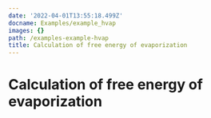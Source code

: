 ```yaml
---
date: '2022-04-01T13:55:18.499Z'
docname: Examples/example_hvap
images: {}
path: /examples-example-hvap
title: Calculation of free energy of evaporization
---
```


# Calculation of free energy of evaporization

<script type="application/vnd.jupyter.widget-state+json">
{"state": {"c6d0790633c246b88d50178e20f785f4": {"model_name": "LayoutModel", "model_module": "@jupyter-widgets/base", "model_module_version": "1.2.0", "state": {"_model_module": "@jupyter-widgets/base", "_model_module_version": "1.2.0", "_model_name": "LayoutModel", "_view_count": null, "_view_module": "@jupyter-widgets/base", "_view_module_version": "1.2.0", "_view_name": "LayoutView", "align_content": null, "align_items": null, "align_self": null, "border": null, "bottom": null, "display": null, "flex": null, "flex_flow": null, "grid_area": null, "grid_auto_columns": null, "grid_auto_flow": null, "grid_auto_rows": null, "grid_column": null, "grid_gap": null, "grid_row": null, "grid_template_areas": null, "grid_template_columns": null, "grid_template_rows": null, "height": null, "justify_content": null, "justify_items": null, "left": null, "margin": null, "max_height": null, "max_width": null, "min_height": null, "min_width": null, "object_fit": null, "object_position": null, "order": null, "overflow": null, "overflow_x": null, "overflow_y": null, "padding": null, "right": null, "top": null, "visibility": null, "width": null}}, "758acbd15ab64aee93377d89a7a732e0": {"model_name": "ColormakerRegistryModel", "model_module": "nglview-js-widgets", "model_module_version": "3.0.1", "state": {"_dom_classes": [], "_model_module": "nglview-js-widgets", "_model_module_version": "3.0.1", "_model_name": "ColormakerRegistryModel", "_msg_ar": [], "_msg_q": [], "_ready": false, "_view_count": null, "_view_module": "nglview-js-widgets", "_view_module_version": "3.0.1", "_view_name": "ColormakerRegistryView", "layout": "IPY_MODEL_c6d0790633c246b88d50178e20f785f4"}}}, "version_major": 2, "version_minor": 0}
</script>
